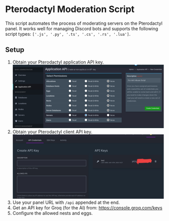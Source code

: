 # Pterodactyl Moderation Script

This script automates the process of moderating servers on the Pterodactyl panel. It works well for managing Discord bots and supports the following script types: `['.js', '.py', '.ts', '.cs', '.rs', '.lua']`.

## Setup

1. Obtain your Pterodactyl application API key.
   ![Application API Key Screenshot](ss/application.jpg)
2. Obtain your Pterodactyl client API key.
   ![Client API Key Screenshot](ss/client.jpg)
3. Use your panel URL with `/api` appended at the end.
4. Get an API key for Groq (for the AI) from: https://console.groq.com/keys
5. Configure the allowed nests and eggs.
